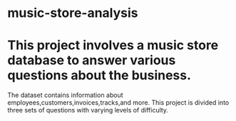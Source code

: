 # music-store-analysis
# This project involves a music store database to answer various questions about the business.
The dataset contains information about employees,customers,invoices,tracks,and more.
This project is divided into three sets of questions with varying levels of difficulty.
